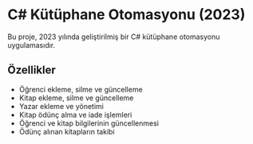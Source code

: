 # C# Kütüphane Otomasyonu (2023)

Bu proje, 2023 yılında geliştirilmiş bir C# kütüphane otomasyonu uygulamasıdır.  

## Özellikler

- Öğrenci ekleme, silme ve güncelleme  
- Kitap ekleme, silme ve güncelleme  
- Yazar ekleme ve yönetimi  
- Kitap ödünç alma ve iade işlemleri  
- Öğrenci ve kitap bilgilerinin güncellenmesi  
- Ödünç alınan kitapların takibi  
